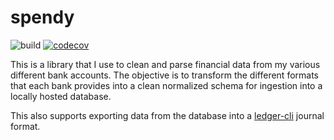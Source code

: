 # spendy
![build](https://github.com/timhealz/spendy/actions/workflows/main.yml/badge.svg)
[![codecov](https://codecov.io/gh/timhealz/spendy/branch/main/graph/badge.svg)](https://codecov.io/gh/timhealz/spendy)

This is a library that I use to clean and parse financial data from my various different bank accounts. The objective is to transform the different formats that each bank provides into a clean normalized schema for ingestion into a locally hosted database.

This also supports exporting data from the database into a [ledger-cli](https://www.ledger-cli.org/) journal format.